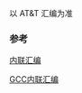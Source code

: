 
以 AT&T 汇编为准

### 参考

[内联汇编](https://www.cnblogs.com/xphh/p/11491681.html)

[GCC内联汇编](https://blog.csdn.net/lishibaozi/article/details/11128219)

###